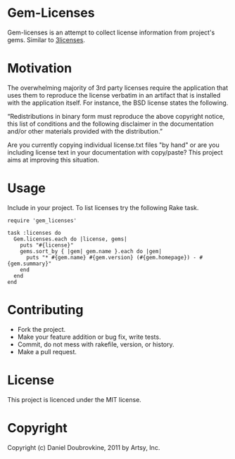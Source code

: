 Gem-Licenses
============

Gem-licenses is an attempt to collect license information from project's gems. Similar to [3licenses](http://3licenses.codeplex.com/).

Motivation
==========

The overwhelming majority of 3rd party licenses require the application that uses them to reproduce the license verbatim in an artifact that is installed with the application itself. For instance, the BSD license states the following. 

“Redistributions in binary form must reproduce the above copyright notice, this list of conditions and the following disclaimer in the documentation and/or other materials provided with the distribution.”

Are you currently copying individual license.txt files "by hand" or are you including license text in your documentation with copy/paste? This project aims at improving this situation.

Usage
=====

Include in your project. To list licenses try the following Rake task.

    require 'gem_licenses'

    task :licenses do
      Gem.licenses.each do |license, gems| 
        puts "#{license}"
        gems.sort_by { |gem| gem.name }.each do |gem|
          puts "* #{gem.name} #{gem.version} (#{gem.homepage}) - #{gem.summary}"
        end
      end
    end

Contributing
============

* Fork the project.
* Make your feature addition or bug fix, write tests.
* Commit, do not mess with rakefile, version, or history.
* Make a pull request.

License
=======

This project is licenced under the MIT license.

Copyright
=========

Copyright (c) Daniel Doubrovkine, 2011 by Artsy, Inc.






